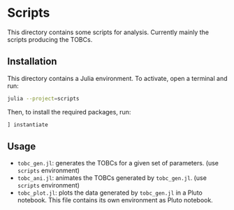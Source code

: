 # Scripts

This directory contains some scripts for analysis. Currently mainly the scripts producing the TOBCs.

## Installation

This directory contains a Julia environment. To activate, open a terminal and run:

```bash
julia --project=scripts
```

Then, to install the required packages, run:

```julia
] instantiate
```

## Usage

- `tobc_gen.jl`: generates the TOBCs for a given set of parameters. (use `scripts` environment)
- `tobc_ani.jl`: animates the TOBCs generated by `tobc_gen.jl`. (use `scripts` environment)
- `tobc_plot.jl`: plots the data generated by `tobc_gen.jl` in a Pluto notebook. This file contains its own environment as Pluto notebook.

